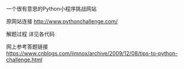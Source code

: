 
一个很有意思的Python小程序挑战网站

原网站连接
http://www.pythonchallenge.com/


解题过程 详见各代码



网上参考答题链接
https://www.cnblogs.com/jimnox/archive/2009/12/08/tips-to-python-challenge.html

